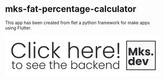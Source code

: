 # mks-fat-percentage-calculator

This app has been created from flet a python framework for make apps using Flutter.

<div align="center">
  <a href="https://github.com/mKsDEV08/mks-fat-percentage-calculator-backend">
    <img src="images/clickhere.png" width="640">
  </a>
</div>
